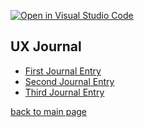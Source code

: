 [![Open in Visual Studio Code](https://classroom.github.com/assets/open-in-vscode-f059dc9a6f8d3a56e377f745f24479a46679e63a5d9fe6f495e02850cd0d8118.svg)](https://classroom.github.com/online_ide?assignment_repo_id=6804306&assignment_repo_type=AssignmentRepo)

## UX Journal
- [First Journal Entry](j01/)
- [Second Journal Entry](j02/)
- [Third Journal Entry](j03/)

[back to main page](../)
